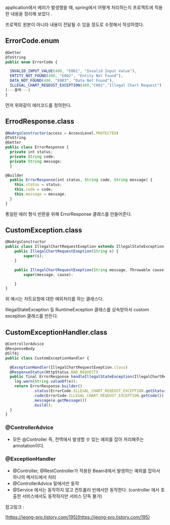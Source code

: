 application에서 에러가 발생했을 때, spring에서 어떻게 처리하는지 프로젝트에 적용한 내용을 정리해 보았다 .

프로젝트 원본이 아니라 내용이 전달될 수 있을 정도로 수정해서 작성하였다. 

## ErrorCode.enum

```jsx
@Getter
@ToString
public enum ErrorCode {

  INVALID_INPUT_VALUE(400, "E001", "Invalid Input Value"),
  ENTITY_NOT_FOUND(400, "E002", "Entity Not Found"),
  DATA_NOT_FOUND(400, "E003", "Data Not Found"),
  ILLEGAL_CHART_REQEUST_EXCEPTION(400,"C002","Illegal Chart Request")
(---중략---)
}
```

먼저 위와같이 에러코드를 정의한다. 

## ErrodResponse.class

```jsx
@NoArgsConstructor(access = AccessLevel.PROTECTED)
@ToString
@Getter
public class ErrorResponse {
  private int status;
  private String code;
  private String message;
  }

@Builder
  public ErrorResponse(int status, String code, String message) {
    this.status = status;
    this.code = code;
    this.message = message;
  }
}
```

통일된 에러 형식 반환을 위해 ErrorResponse 클래스를 만들어준다. 

## CustomException.class

```jsx
@NoArgsConstructor
public class IllegalChartRequestExeption extends IllegalStateException{
    public IllegalChartRequestExeption(String s) {
        super(s);
    }

    public IllegalChartRequestExeption(String message, Throwable cause) {
        super(message, cause);

    }
}
```

위 예시는 차트요청에 대한 예외처리를 하는 클래스다.

IllegalStateException 등 RuntimeException 클래스를 상속받아서 custom exception 클래스를 만든다. 

## CustomExceptionHandler.class

```jsx
@ControllerAdvice
@ResponseBody
@Slf4j
public class CustomExceptionHandler {

  @ExceptionHandler(IllegalChartRequestExeption.class)
  @ResponseStatus(HttpStatus.BAD_REQUEST)
  public final ErrorResponse handleIllegalStateException(IllegalChartRequestExeption e) {
    log.warn(String.valueOf(e));
    return ErrorResponse.builder()
            .status(ErrorCode.ILLEGAL_CHART_REQEUST_EXCEPTION.getStatus())
            .code(ErrorCode.ILLEGAL_CHART_REQEUST_EXCEPTION.getCode())
            .message(e.getMessage())
            .build();
  }
}
```

### @ControllerAdvice

- 모든 @Controller 즉, 전역에서 발생할 수 있는 예외를 잡아 처리해주는 annotation이다.

### @ExceptionHandler

- @Controller, @RestController가 적용된 Bean내에서 발생하는 예외를 잡아서 하나의 메서드에서 처리
- @ControllerAdvice 밑에서만 동작
- @Service 에서는 동작하지 않고 컨트롤러 빈에서만 동작한다. (controller 에서 호출한 서비스에서도 동작하지만 서비스 단독 불가)

참고링크 :

[https://jeong-pro.tistory.com/195](https://jeong-pro.tistory.com/195)
